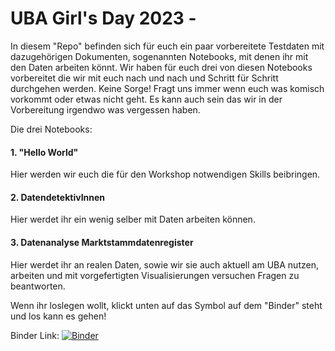 # UBA Girl's Day 2023 - 

In diesem "Repo" befinden sich für euch ein paar vorbereitete Testdaten mit dazugehörigen Dokumenten, sogenannten Notebooks, mit denen ihr mit den Daten arbeiten könnt. Wir haben für euch drei von diesen Notebooks vorbereitet die wir mit euch nach und nach und Schritt für Schritt durchgehen werden. Keine Sorge! Fragt uns immer wenn euch was komisch vorkommt oder etwas nicht geht. Es kann auch sein das wir in der Vorbereitung irgendwo was vergessen haben.

Die drei Notebooks:

#### 1.  "Hello World"

Hier werden wir euch die für den Workshop notwendigen Skills beibringen.

#### 2.  DatendetektivInnen

Hier werdet ihr ein wenig selber mit Daten arbeiten können.

#### 3.  Datenanalyse Marktstammdatenregister

Hier werdet ihr an realen Daten, sowie wir sie auch aktuell am UBA nutzen, arbeiten und mit vorgefertigten Visualisierungen versuchen Fragen zu beantworten.


Wenn ihr loslegen wollt, klickt unten auf das Symbol auf dem "Binder" steht und los kann es gehen!

Binder Link: [![Binder](https://mybinder.org/badge_logo.svg)](https://mybinder.org/v2/gh/clwehner/GirlsDay23/HEAD?labpath=UBAGirlsDay23_dataLoad.ipynb)
